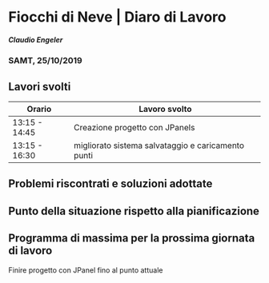 # Fiocchi di Neve | Diaro di Lavoro
##### Claudio Engeler
### SAMT, 25/10/2019

## Lavori svolti


|Orario        |Lavoro svolto                     |
|--------------|----------------------------------|
|13:15 - 14:45 | Creazione progetto con JPanels   |
|13:15 - 16:30 | migliorato sistema salvataggio e caricamento punti  |

##  Problemi riscontrati e soluzioni adottate


##  Punto della situazione rispetto alla pianificazione


## Programma di massima per la prossima giornata di lavoro

Finire progetto con JPanel fino al punto attuale